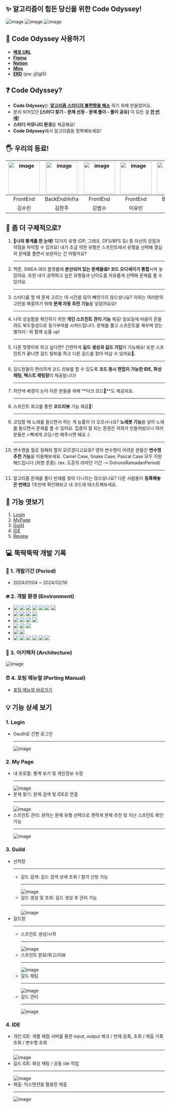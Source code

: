 
## ✨ 알고리즘이 힘든 당신을 위한 Code Odyssey!

![image](https://www.notion.so/image/https%3A%2F%2Fprod-files-secure.s3.us-west-2.amazonaws.com%2Fe6fd84f3-cb0e-4f1a-bcec-6c3f1dca37c6%2F9798aa8f-502e-4418-8243-a66c2caf2213%2F%25EC%25BD%2594%25EB%2593%259C_%25EC%2598%25A4%25EB%2594%2594%25EC%2584%25B8%25EC%259D%25B4_%25EC%25A4%2591%25EA%25B0%2584%25EB%25B0%259C%25ED%2591%259C.png?table=block&id=029f431e-a962-4e58-8209-eb48f3a96d7e&spaceId=e6fd84f3-cb0e-4f1a-bcec-6c3f1dca37c6&width=2000&userId=c24c7b7b-c4c6-41c1-8fb1-5e91dc0baad4&cache=v2)
![image](https://www.notion.so/image/https%3A%2F%2Fprod-files-secure.s3.us-west-2.amazonaws.com%2Fe6fd84f3-cb0e-4f1a-bcec-6c3f1dca37c6%2F885a8a9a-6d61-48f6-8ce6-16acf9891fc7%2FUntitled.png?table=block&id=a2eec58c-43bb-4158-8c22-d6f79c4539f6&spaceId=e6fd84f3-cb0e-4f1a-bcec-6c3f1dca37c6&width=2000&userId=c24c7b7b-c4c6-41c1-8fb1-5e91dc0baad4&cache=v2)
![image](https://www.notion.so/image/https%3A%2F%2Fprod-files-secure.s3.us-west-2.amazonaws.com%2Fe6fd84f3-cb0e-4f1a-bcec-6c3f1dca37c6%2Fc071a070-3283-41e9-a21c-469e12adecef%2FUntitled.png?table=block&id=06c8cc6a-86ad-4dea-83a6-35577192d1f0&spaceId=e6fd84f3-cb0e-4f1a-bcec-6c3f1dca37c6&width=2000&userId=c24c7b7b-c4c6-41c1-8fb1-5e91dc0baad4&cache=v2)

## 🌙 Code Odyssey 사용하기

- [**배포 URL**](https://code-odyssey.site)
- [**Figma**](https://www.figma.com/file/gJTep9xJ6uxj917nVChNYN/Code-Odyssey?type=design&node-id=887-10799&mode=design&t=0hpjIXHhOmR3zUKm-0)
- [**Notion**](https://uhyeon19.notion.site/Code-Odyssey-176a90bb75564a2980c44128225a21f8?pvs=4)
- [**Miro**](https://miro.com/welcomeonboard/OVlkbWlxVm5jOFFVVmFPVmFzQTJHNXVxUmw0dmZaam5UYnp5MFl2SmJkTEpucTV4c084ZjFBNUpJanlsalEwTXwzNDU4NzY0NTYxNzcxNzYzMTE0fDI=?share_link_id=338933870121)
- [**ERD**](https://aquerytool.com/aquerymain/index/?rurl=bb21a37d-a7a5-4e28-bafb-0ede78d3e284&) (pw: jj0gl5)

## ❓ Code Odyssey?

- **Code Odyssey**는 **<u>알고리즘 스터디의 불편함을 해소</u>** 하기 위해 만들었어요.
- 분리 되어있던 **[스터디 찾기 - 문제 선정 - 문제 풀이 - 풀이 공유]** 이 모든 걸 **<u>한 번에!</u>**
- **스터디 커뮤니티 환경**을 제공해요!
- **Code Odyssey**에서 알고리즘을 정복해보세요!

## 🖐 우리의 동료!

| <img src="https://avatars.githubusercontent.com/u/51315222?v=4" alt="image" width="100" height="100" > | <img src="http://k.kakaocdn.net/dn/6EMaY/btsxkhXjUrB/2XukpihcDTP0c5fguAkxDk/img_640x640.jpg" alt="image" width="100" height="100" > | <img src="http://k.kakaocdn.net/dn/O3XLi/btsnYYMcohW/u5PmvWgvqwS1n8Gilw54MK/img_640x640.jpg" alt="image" width="100" height="100" > | <img src="https://i.namu.wiki/i/XM3exQ6WEvJ0pF0Nueo55_8uI6kwKkZ5B0CJevK8ZWw37vLg3S4TNi15nkpJ8g59Znuxi2D6JaJEnyL3_Jzx5rdXiWnxUsxiSiAwkMJU4SquSKdu80UyghT98MbwjJ23-eFyUg8lMkro6ZT93OJDCA.png" alt="image" width="100" height="100" > | <img src="http://k.kakaocdn.net/dn/PhpUO/btsEP9QEBUd/GdJBj4DRCpcloNpjyoStY0/img_640x640.jpg" alt="image" width="100" height="100" > | <img src="http://k.kakaocdn.net/dn/22TKx/btsC6qtUDLK/TlpSLKHBcmokIaEOOhah30/img_640x640.jpg" alt="image" width="100" height="100" > |
| :----------------------------------------------------------------------------------------------------: | :---------------------------------------------------------------------------------------------------------------------------------: | :---------------------------------------------------------------------------------------------------------------------------------: | :--------------------------------------------------------------------------------------------------------------------------------------------------------------------------------------------------------------------------------: | :---------------------------------------------------------------------------------------------------------------------------------: | :---------------------------------------------------------------------------------------------------------------------------------: |
|                                                FrontEnd                                                |                                                            BackEnd/Infra                                                            |                                                              FrontEnd                                                               |                                                                                                              FrontEnd                                                                                                              |                                                               BackEnd                                                               |                                                               BackEnd                                                               |
|                                                 김수린                                                 |                                                               김한주                                                                |                                                               김범수                                                                |                                                                                                               이유빈                                                                                                               |                                                               이도훈                                                                |                                                               이주현                                                                |

## 🧐 좀 더 구체적으로?

1. **📑나의 통계를 한 눈에!** 12가지 유형 (DP, 그래프, DFS/BFS 등) 중 자신의 강점과 약점을 파악할 수 있어요! 내가 조금 약한 유형은 스프린트에서 유형을 선택해 열심히 문제를 풀면서 보완하는 건 어떨까요? <hr>
2. 백준, SWEA 여러 플랫폼에 **분산되어 있는 문제들😫! 코드 오디세이가 통합**시켜 놓았어요. 또한 내가 공략하고 싶은 유형들과 난이도를 자유롭게 선택해 문제를 풀 수 있어요. <hr>
3. 스터디를 할 때 문제 고르는 데 시간을 많이 빼앗기지 않으셨나요? 저희는 여러분의 고민을 해결하기 위해 **문제 자동 추천 기능**을 넣었어요😮! <hr>
4. 나의 성실함을 확인하기 위한 **개인 스프린트 관리 기능** 제공! 일요일에 마음이 흔들려도 북두칠성으로 동기부여를 시켜드립니다. 문제를 풀고 스프린트를 채우며 얻는 별자리✨와 함께 능률 up! <hr>
5. 다른 멋쟁이와 하고 싶다면? 간편하게 **길드 생성과 길드 가입**이 가능해요! 또한 스프린트가 끝나면 길드 탈퇴를 하고 다른 길드를 찾아 떠날 수 있어요🏹. <hr>
6. 길드원들이 편리하게 코드 리뷰를 할 수 있도록 **코드 동시 편집이 가능한 IDE, 화상채팅, 텍스트 채팅창**이 제공됩니다! <hr>
7. 하얀색 배경이 눈이 아픈 분들을 위해 **다크 모드🌙**도 제공되요. <hr>
8. 스프린트 회고를 통한 **코드리뷰** 기능 제공📘! <hr>
9. 코딩할 때 노래를 들으면서 하는 게 능률이 더 오르시나요? **노래봇 기능**을 넣어 노래를 들으면서 문제를 풀 수 있어요. 집중이 잘 되는 환경은 저희가 만들어놨으니 여러분들은 🔥빡세게 코딩🔥만 해주시면 돼요 :) <hr>
10. 변수명을 뭘로 정해야 할지 모르겠다고요😵? 영어 변수명이 어려운 분들은 **변수명 추천 기능**을 이용해보세요. Camel Case, Snake Case, Pascal Case 모두 지원해드립니다 (취향 존중). (ex. 도훈의 라마단 기간 -> DohunsRamadanPeriod) <hr>
11. 알고리즘 문제를 풀다 반례를 찾아 다니지는 않으셨나요? 다른 사람들이 **등록해놓은 반례**를 1초만에 확인해보고 내 코드에 테스트해보세요.

## 👀 기능 엿보기

1.  [Login](#login)
2.  [MyPage](#my-page)
3.  [Guild](#guild)
4.  [IDE](#ide)
5.  [Review](#review)

## 💻 뚝딱뚝딱 개발 기록

### 📅 1. 개발기간 (Period)

- 2024/01/04 ~ 2024/02/16

### 🔥 2. 개발 환경 (Environment)

- <img src="https://img.shields.io/badge/JDK17-007396?style=for-the-badge&logo=java&logoColor=white"> <img src="https://img.shields.io/badge/java-007396?style=for-the-badge&logo=java&logoColor=white"> <img src="https://img.shields.io/badge/SpringBoot-green?style=for-the-badge&logo=Spring Boot&logoColor=white"> <img src="https://img.shields.io/badge/Security-green?style=for-the-badge&logo=Spring Security&logoColor=white"> <img src="https://img.shields.io/badge/JPA-green?style=for-the-badge&logo=Spring&logoColor=white"> <img src="https://img.shields.io/badge/queryDSL-gray?style=for-the-badge&logo=&logoColor=white"> <img src="https://img.shields.io/badge/mongoDB-47A248?style=for-the-badge&logo=MongoDB&logoColor=white">
- <img src="https://img.shields.io/badge/Redis-DC382D?style=for-the-badge&logo=Redis&logoColor=white"> <img src="https://img.shields.io/badge/mariaDB-003545?style=for-the-badge&logo=mariaDB&logoColor=white"> <img src="https://img.shields.io/badge/mongoDB-47A248?style=for-the-badge&logo=MongoDB&logoColor=white"> <img src="https://img.shields.io/badge/SQLite-003B57?style=for-the-badge&logo=SQLite&logoColor=white">
- <img src="https://img.shields.io/badge/TypeScript-3178C6?style=for-the-badge&logo=TypeScript&logoColor=white"> <img src="https://img.shields.io/badge/react-61DAFB?style=for-the-badge&logo=React&logoColor=white"> <img src="https://img.shields.io/badge/recoil-3578E5?style=for-the-badge&logo=Recoil&logoColor=white"> <img src="https://img.shields.io/badge/npm-CB3837?style=for-the-badge&logo=npm&logoColor=white">
- <img src="https://img.shields.io/badge/EC2-FF9900?style=for-the-badge&logo=Amazon EC2&logoColor=white"> <img src="https://img.shields.io/badge/Jenkins-D24939?style=for-the-badge&logo=Jenkins&logoColor=white"> <img src="https://img.shields.io/badge/Docker-2496ED?style=for-the-badge&logo=Docker&logoColor=white">
- <img src="https://img.shields.io/badge/VSCode-007ACC?style=for-the-badge&logo=Visual Studio Code&logoColor=white"> <img src="https://img.shields.io/badge/IntelliJ IDEA-000000?style=for-the-badge&logo=IntelliJ IDEA&logoColor=white">
- <img src="https://img.shields.io/badge/GitLab-FC6D26?style=for-the-badge&logo=GitLab&logoColor=white"> <img src="https://img.shields.io/badge/Jira-0052CC?style=for-the-badge&logo=Jira Software&logoColor=white"> <img src="https://img.shields.io/badge/Notion-000000?style=for-the-badge&logo=Notion&logoColor=white"> <img src="https://img.shields.io/badge/Miro-050038?style=for-the-badge&logo=Miro&logoColor=white"> <img src="https://img.shields.io/badge/ERD Cloud-gray?style=for-the-badge&logo=&logoColor=white"> <img src="https://img.shields.io/badge/figma-F24E1E?style=for-the-badge&logo=Figma&logoColor=white">


### 🎯 3. 아키텍처 (Architecture)

![image](https://www.notion.so/image/https%3A%2F%2Fprod-files-secure.s3.us-west-2.amazonaws.com%2Fe6fd84f3-cb0e-4f1a-bcec-6c3f1dca37c6%2Fefac84a6-d4b5-48d1-ac64-bc09a98abc3b%2FUntitled.png?table=block&id=303710c9-6243-4eae-b5da-1b3917d2248c&spaceId=e6fd84f3-cb0e-4f1a-bcec-6c3f1dca37c6&width=2000&userId=c24c7b7b-c4c6-41c1-8fb1-5e91dc0baad4&cache=v2)

### ⏰ 4. 포팅 메뉴얼 (Porting Manual)

- [포팅 메뉴얼 바로가기](url)

## 💡 기능 상세 보기

### 1. Login

- Oauth로 간편 로그인 <hr>
  ![image](https://file.notion.so/f/f/e6fd84f3-cb0e-4f1a-bcec-6c3f1dca37c6/2cdb23c1-04ff-4659-bff6-147cf281a5d5/%EB%A1%9C%EA%B7%B8%EC%9D%B8.gif?id=ef3c3888-821a-4769-b765-763adbc12a8d&table=block&spaceId=e6fd84f3-cb0e-4f1a-bcec-6c3f1dca37c6&expirationTimestamp=1708099200000&signature=8KMZJSnXcDfO8FdMW_u9_hhBYHiY72obHXjVMKmDBIU)

### 2. My Page

- 내 프로필: 통계 보기 및 개인정보 수정 <hr>
  ![image](https://file.notion.so/f/f/e6fd84f3-cb0e-4f1a-bcec-6c3f1dca37c6/ac506224-f129-4b49-bc7f-014efc004c9c/%EA%B0%9C%EC%9D%B8%ED%8E%98%EC%9D%B4%EC%A7%80-%EB%82%B4%ED%94%84%EB%A1%9C%ED%95%84.gif?id=6fb19d93-5bca-4af4-a7e9-a512530961ea&table=block&spaceId=e6fd84f3-cb0e-4f1a-bcec-6c3f1dca37c6&expirationTimestamp=1708099200000&signature=KqUO-ZTeJIT8v0jX30s7XuRIheu0QoL1GtvhfA04SGM)
- 문제 찾기: 문제 검색 및 IDE로 연결 <hr>
  ![image](https://file.notion.so/f/f/e6fd84f3-cb0e-4f1a-bcec-6c3f1dca37c6/f6b7fb4f-a8fd-4f08-8ef3-dbd4ca27fc56/%EA%B0%9C%EC%9D%B8%ED%8E%98%EC%9D%B4%EC%A7%80-%EB%AC%B8%EC%A0%9C%EA%B2%80%EC%83%89.gif?id=d87b5a66-66ea-4c18-8b4c-3fbc2773fad0&table=block&spaceId=e6fd84f3-cb0e-4f1a-bcec-6c3f1dca37c6&expirationTimestamp=1708099200000&signature=zlSij-WlEU5pB733ak8N4YM12VEdAkg1JjD4WsNq7eA)
- 스프린트 관리: 원하는 문제 유형 선택으로 편하게 문제 추천 및 지난 스프린트 확인 가능 <hr>
  ![image](https://file.notion.so/f/f/e6fd84f3-cb0e-4f1a-bcec-6c3f1dca37c6/6a80f66c-d7ea-433e-a8e2-5a3f56a6a34a/%EA%B0%9C%EC%9D%B8%ED%8E%98%EC%9D%B4%EC%A7%80-%EC%8A%A4%ED%94%84%EB%A6%B0%ED%8A%B8.gif?id=a4a3f184-186d-4838-92c0-bd420c4b81dc&table=block&spaceId=e6fd84f3-cb0e-4f1a-bcec-6c3f1dca37c6&expirationTimestamp=1708099200000&signature=-_v-xBVWaNj1q8g7lduCqcZNV5dbDF02SQHjxJ95HRg)

### 3. Guild

- 선착장 <hr>
  - 길드 검색: 길드 검색 상세 조회 / 참가 신청 가능 <hr>
    ![image](https://file.notion.so/f/f/e6fd84f3-cb0e-4f1a-bcec-6c3f1dca37c6/d73befce-518c-400e-9440-0d2ba29ee967/%EC%84%A0%EC%B0%A9%EC%9E%A5-%EA%B8%B8%EB%93%9C%EA%B2%80%EC%83%89_%EA%B0%80%EC%9E%85%EC%8B%A0%EC%B2%AD.gif?id=a7310b18-188c-47d7-91a4-9ca6532c0839&table=block&spaceId=e6fd84f3-cb0e-4f1a-bcec-6c3f1dca37c6&expirationTimestamp=1708099200000&signature=zb_uJ45-UiHhZpe3WsCnpoIHVUpJpD5OzZzSAOECmyM)
  - 길드 생성 및 조회: 길드 생성 후 관리 가능 <hr>
    ![image](https://file.notion.so/f/f/e6fd84f3-cb0e-4f1a-bcec-6c3f1dca37c6/d28924a8-01e7-4656-8932-768d317dc740/%EC%84%A0%EC%B0%A9%EC%9E%A5_-_%EA%B8%B8%EB%93%9C_%EC%83%9D%EC%84%B1__%EA%B8%B8%EB%93%9C%EC%B0%BD_-_%EA%B8%B8%EB%93%9C_%EC%A1%B0%ED%9A%8C.gif?id=d8d33190-0ef9-4bdf-a7d3-894b6443547e&table=block&spaceId=e6fd84f3-cb0e-4f1a-bcec-6c3f1dca37c6&expirationTimestamp=1708099200000&signature=03G9-XudXMIRjhMbG5tLGxL9DUNMMJ1A6VfBGUz0iK8)
- 길드창 <hr>
  - 스프린트 생성/시작 <hr>
    ![image](https://file.notion.so/f/f/e6fd84f3-cb0e-4f1a-bcec-6c3f1dca37c6/70c5d7d2-270d-4b48-b99b-3d1334f47086/%EA%B8%B8%EB%93%9C%EC%B0%BD-%EC%8A%A4%ED%94%84%EB%A6%B0%ED%8A%B8%EC%8B%9C%EC%9E%91.gif?id=b287c883-a0ec-4bef-9069-aaf8ca6b5a04&table=block&spaceId=e6fd84f3-cb0e-4f1a-bcec-6c3f1dca37c6&expirationTimestamp=1708099200000&signature=j_kvduBqwKVQggxodzlHzpFkjfN4BUu3zOvKZSky-nU)
  - 스프린트 완료/회고/리뷰 <hr>
    ![image](https://file.notion.so/f/f/e6fd84f3-cb0e-4f1a-bcec-6c3f1dca37c6/f1785748-6a1e-448a-8d42-1b483bf95a8d/%EA%B8%B8%EB%93%9C%EC%B0%BD-%EC%8A%A4%ED%94%84%EB%A6%B0%ED%8A%B8%EC%99%84%EB%A3%8C__%EB%A6%AC%EB%B7%B0.gif?id=dff44a9e-3b84-4e8e-95f4-8c79cbce5896&table=block&spaceId=e6fd84f3-cb0e-4f1a-bcec-6c3f1dca37c6&expirationTimestamp=1708099200000&signature=ZGkXOilTbXZTwQZIeIrPNJDOOmou6pFeArFbi0Ua7K0)
  - 길드 채팅 <hr>
    ![image](https://file.notion.so/f/f/e6fd84f3-cb0e-4f1a-bcec-6c3f1dca37c6/0bf36c86-211e-415a-8ce2-76160f08e1a6/%EA%B8%B8%EB%93%9C%EC%B0%BD-%EC%B1%84%ED%8C%85.gif?id=73fed8d1-3c89-42d3-85cb-8637ee7d37fe&table=block&spaceId=e6fd84f3-cb0e-4f1a-bcec-6c3f1dca37c6&expirationTimestamp=1708099200000&signature=_J6ERxU98OzWDDth1WmhmpiQ_RX-NhnAh_EP0RxplVQ)
  - 길드 관리 <hr>
    ![image](https://file.notion.so/f/f/e6fd84f3-cb0e-4f1a-bcec-6c3f1dca37c6/a5e65daf-d115-4b9c-a2bd-fe31916cdadd/%EA%B8%B8%EB%93%9C%EC%B0%BD-%EA%B8%B8%EB%93%9C%EA%B4%80%EB%A6%AC.gif?id=91d0be22-9894-47c7-9efb-3f1c0f9d3786&table=block&spaceId=e6fd84f3-cb0e-4f1a-bcec-6c3f1dca37c6&expirationTimestamp=1708099200000&signature=SrWE3jz8VBTFGPN2H5cbrq1G_m2EvmLRat5RT-MvdmY)

### 4. IDE

- 개인 IDE: 개별 채점 서버를 통한 input, output 체크 / 반례 등록, 조회 / 제출 기록 조회 / 변수명 조회 <hr>
  ![image](https://file.notion.so/f/f/e6fd84f3-cb0e-4f1a-bcec-6c3f1dca37c6/3546e1f3-2a91-4154-80f9-c5b74d84bcd6/%EA%B0%9C%EC%9D%B8IDE.gif?id=0ba571b0-8a13-4891-8489-04e491d807cc&table=block&spaceId=e6fd84f3-cb0e-4f1a-bcec-6c3f1dca37c6&expirationTimestamp=1708099200000&signature=OaIu1eNLjKUjxESNMUms5IqyMuf1lwPLV19aG4pSklc)
- 길드 IDE: 화상 채팅 / 공동 ide 작업 <hr>
  ![image](https://file.notion.so/f/f/e6fd84f3-cb0e-4f1a-bcec-6c3f1dca37c6/3ee35e12-4e66-4f42-a366-d73e2f10acdd/%EA%B8%B8%EB%93%9CIDE.gif?id=4c8a9188-062b-41c7-8f4d-a3dcc4f0e2d6&table=block&spaceId=e6fd84f3-cb0e-4f1a-bcec-6c3f1dca37c6&expirationTimestamp=1708099200000&signature=iQz47Po5fSEg-i3M2pFrnmLkqNEkia9LRT2Wkh-V87U)
- 제출: 익스텐션을 활용한 제출 <hr>
  ![image](https://file.notion.so/f/f/e6fd84f3-cb0e-4f1a-bcec-6c3f1dca37c6/815165a1-06a6-4bdc-a941-96327b389369/%EC%A0%9C%EC%B6%9C.gif?id=027d6292-57ea-44e2-9384-8bd766a10d0b&table=block&spaceId=e6fd84f3-cb0e-4f1a-bcec-6c3f1dca37c6&expirationTimestamp=1708099200000&signature=pZCT7yU91cTdlygn1-bSrD9y9bs7lfwTH3DQ_qygXnc)
